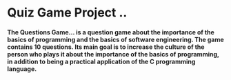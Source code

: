 # Quiz Game Project ..

#### The Questions Game... is a question game about the importance of the basics of programming and the basics of software engineering. The game contains 10 questions. Its main goal is to increase the culture of the person who plays it about the importance of the basics of programming, in addition to being a practical application of the C programming language.
